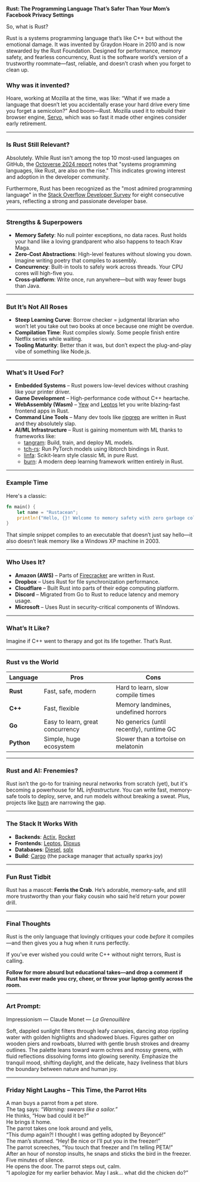 **Rust: The Programming Language That’s Safer Than Your Mom’s Facebook Privacy Settings**

So, what is Rust?

Rust is a systems programming language that’s like C++ but without the emotional damage. It was invented by Graydon Hoare in 2010 and is now stewarded by the Rust Foundation. Designed for performance, memory safety, and fearless concurrency, Rust is the software world’s version of a trustworthy roommate—fast, reliable, and doesn’t crash when you forget to clean up.

### Why was it invented?

Hoare, working at Mozilla at the time, was like: “What if we made a language that doesn’t let you accidentally erase your hard drive every time you forget a semicolon?” And boom—Rust. Mozilla used it to rebuild their browser engine, [Servo](https://github.com/servo/servo), which was so fast it made other engines consider early retirement.

---

### Is Rust Still Relevant?

Absolutely. While Rust isn't among the top 10 most-used languages on GitHub, the [Octoverse 2024 report](https://github.blog/news-insights/octoverse/octoverse-2024/#the-most-popular-programming-languages) notes that "systems programming languages, like Rust, are also on the rise." This indicates growing interest and adoption in the developer community.

Furthermore, Rust has been recognized as the "most admired programming language" in the [Stack Overflow Developer Survey](https://survey.stackoverflow.co/2024/#technology-most-loved-dreaded-and-wanted) for eight consecutive years, reflecting a strong and passionate developer base.

---

### Strengths & Superpowers

- **Memory Safety**: No null pointer exceptions, no data races. Rust holds your hand like a loving grandparent who also happens to teach Krav Maga.
- **Zero-Cost Abstractions**: High-level features without slowing you down. Imagine writing poetry that compiles to assembly.
- **Concurrency**: Built-in tools to safely work across threads. Your CPU cores will high-five you.
- **Cross-platform**: Write once, run anywhere—but with way fewer bugs than Java.

---

### But It’s Not All Roses

- **Steep Learning Curve**: Borrow checker = judgmental librarian who won’t let you take out two books at once because one might be overdue.
- **Compilation Time**: Rust compiles slowly. Some people finish entire Netflix series while waiting.
- **Tooling Maturity**: Better than it was, but don’t expect the plug-and-play vibe of something like Node.js.

---

### What’s It Used For?

- **Embedded Systems** – Rust powers low-level devices without crashing like your printer driver.
- **Game Development** – High-performance code without C++ heartache.
- **WebAssembly (Wasm)** – [Yew](https://yew.rs/) and [Leptos](https://leptos.dev/) let you write blazing-fast frontend apps in Rust.
- **Command Line Tools** – Many dev tools like [ripgrep](https://github.com/BurntSushi/ripgrep) are written in Rust and they absolutely slap.
- **AI/ML Infrastructure** – Rust is gaining momentum with ML thanks to frameworks like:
  - [tangram](https://github.com/tangramdotdev/tangram): Build, train, and deploy ML models.
  - [tch-rs](https://github.com/LaurentMazare/tch-rs): Run PyTorch models using libtorch bindings in Rust.
  - [linfa](https://github.com/rust-ml/linfa): Scikit-learn style classic ML in pure Rust.
  - [burn](https://github.com/burn-rs/burn): A modern deep learning framework written entirely in Rust.

---

### Example Time

Here's a classic:

```rust
fn main() {
    let name = "Rustacean";
    println!("Hello, {}! Welcome to memory safety with zero garbage collection.", name);
}
```

That simple snippet compiles to an executable that doesn’t just say hello—it also doesn’t leak memory like a Windows XP machine in 2003.

---

### Who Uses It?

- **Amazon (AWS)** – Parts of [Firecracker](https://github.com/firecracker-microvm/firecracker) are written in Rust.
- **Dropbox** – Uses Rust for file synchronization performance.
- **Cloudflare** – Built Rust into parts of their edge computing platform.
- **Discord** – Migrated from Go to Rust to reduce latency and memory usage.
- **Microsoft** – Uses Rust in security-critical components of Windows.

---

### What’s It Like?

Imagine if C++ went to therapy and got its life together. That’s Rust.

---

### Rust vs the World

| Language | Pros | Cons |
|---------|------|------|
| **Rust** | Fast, safe, modern | Hard to learn, slow compile times |
| **C++** | Fast, flexible | Memory landmines, undefined horrors |
| **Go** | Easy to learn, great concurrency | No generics (until recently), runtime GC |
| **Python** | Simple, huge ecosystem | Slower than a tortoise on melatonin |

---

### Rust and AI: Frenemies?

Rust isn’t the go-to for training neural networks from scratch (yet), but it's becoming a powerhouse for ML *infrastructure*. You can write fast, memory-safe tools to deploy, serve, and run models without breaking a sweat. Plus, projects like [burn](https://github.com/burn-rs/burn) are narrowing the gap.

---

### The Stack It Works With

- **Backends**: [Actix](https://actix.rs/), [Rocket](https://rocket.rs/)
- **Frontends**: [Leptos](https://leptos.dev/), [Dioxus](https://dioxuslabs.com/)
- **Databases**: [Diesel](https://diesel.rs/), [sqlx](https://github.com/launchbadge/sqlx)
- **Build**: [Cargo](https://doc.rust-lang.org/cargo/) (the package manager that actually sparks joy)

---

### Fun Rust Tidbit

Rust has a mascot: **Ferris the Crab**. He’s adorable, memory-safe, and still more trustworthy than your flaky cousin who said he’d return your power drill.

---

### Final Thoughts

Rust is the only language that lovingly critiques your code *before* it compiles—and then gives you a hug when it runs perfectly.

If you’ve ever wished you could write C++ without night terrors, Rust is calling.

**Follow for more absurd but educational takes—and drop a comment if Rust has ever made you cry, cheer, or throw your laptop gently across the room.**

---

### Art Prompt:

Impressionism — Claude Monet — *La Grenouillère*

Soft, dappled sunlight filters through leafy canopies, dancing atop rippling water with golden highlights and shadowed blues. Figures gather on wooden piers and rowboats, blurred with gentle brush strokes and dreamy outlines. The palette leans toward warm ochres and mossy greens, with fluid reflections dissolving forms into glowing serenity. Emphasize the tranquil mood, shifting daylight, and the delicate, hazy liveliness that blurs the boundary between nature and human joy.

---

### Friday Night Laughs – This Time, the Parrot Hits

A man buys a parrot from a pet store.  
The tag says: *“Warning: swears like a sailor.”*  
He thinks, “How bad could it be?”  
He brings it home.  
The parrot takes one look around and yells,  
“This dump again?! I thought I was getting adopted by Beyoncé!”  
The man’s stunned. “Hey! Be nice or I’ll put you in the freezer!”  
The parrot screeches, “You touch that freezer and I’m telling PETA!”  
After an hour of nonstop insults, he snaps and sticks the bird in the freezer.  
Five minutes of silence.  
He opens the door. The parrot steps out, calm.  
“I apologize for my earlier behavior. May I ask... what did the chicken do?”